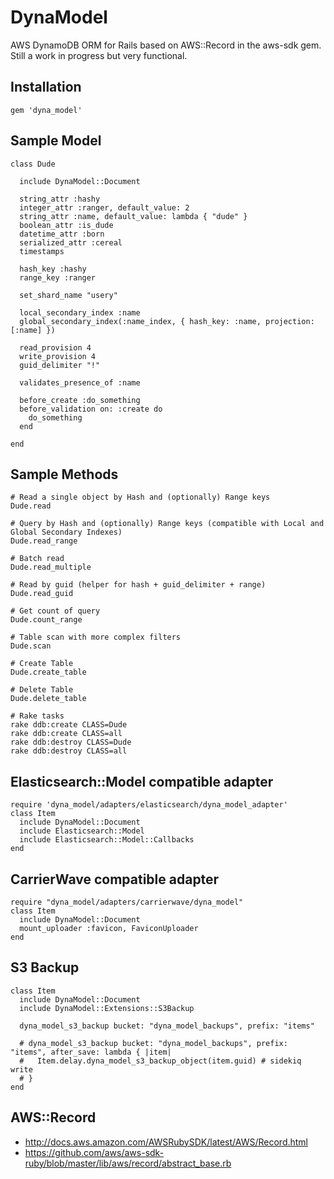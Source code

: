 # DynaModel

AWS DynamoDB ORM for Rails based on AWS::Record in the aws-sdk gem. Still a work in progress but very functional.

## Installation
```
gem 'dyna_model'
```

## Sample Model
```
class Dude

  include DynaModel::Document
  
  string_attr :hashy
  integer_attr :ranger, default_value: 2
  string_attr :name, default_value: lambda { "dude" }
  boolean_attr :is_dude
  datetime_attr :born
  serialized_attr :cereal
  timestamps

  hash_key :hashy
  range_key :ranger

  set_shard_name "usery"

  local_secondary_index :name
  global_secondary_index(:name_index, { hash_key: :name, projection: [:name] })

  read_provision 4
  write_provision 4
  guid_delimiter "!"

  validates_presence_of :name
  
  before_create :do_something
  before_validation on: :create do
    do_something
  end

end
```

## Sample Methods
```
# Read a single object by Hash and (optionally) Range keys
Dude.read

# Query by Hash and (optionally) Range keys (compatible with Local and Global Secondary Indexes)
Dude.read_range

# Batch read
Dude.read_multiple

# Read by guid (helper for hash + guid_delimiter + range)
Dude.read_guid

# Get count of query
Dude.count_range

# Table scan with more complex filters
Dude.scan

# Create Table
Dude.create_table

# Delete Table
Dude.delete_table

# Rake tasks
rake ddb:create CLASS=Dude
rake ddb:create CLASS=all
rake ddb:destroy CLASS=Dude
rake ddb:destroy CLASS=all
```

## Elasticsearch::Model compatible adapter
```
require 'dyna_model/adapters/elasticsearch/dyna_model_adapter'
class Item
  include DynaModel::Document
  include Elasticsearch::Model
  include Elasticsearch::Model::Callbacks
end
```

## CarrierWave compatible adapter
```
require "dyna_model/adapters/carrierwave/dyna_model"
class Item
  include DynaModel::Document
  mount_uploader :favicon, FaviconUploader
end
```

## S3 Backup
```
class Item
  include DynaModel::Document
  include DynaModel::Extensions::S3Backup
  
  dyna_model_s3_backup bucket: "dyna_model_backups", prefix: "items"
  
  # dyna_model_s3_backup bucket: "dyna_model_backups", prefix: "items", after_save: lambda { |item|
  #   Item.delay.dyna_model_s3_backup_object(item.guid) # sidekiq write
  # }
end
```


## AWS::Record
* http://docs.aws.amazon.com/AWSRubySDK/latest/AWS/Record.html
* https://github.com/aws/aws-sdk-ruby/blob/master/lib/aws/record/abstract_base.rb
